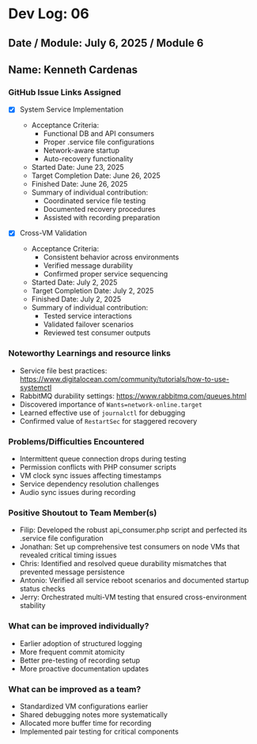 # Dev Log: 06  
## Date / Module: July 6, 2025 / Module 6  
## Name: Kenneth Cardenas  

### GitHub Issue Links Assigned  
- [x] System Service Implementation  
  - Acceptance Criteria:  
    - Functional DB and API consumers  
    - Proper .service file configurations  
    - Network-aware startup  
    - Auto-recovery functionality  
  - Started Date: June 23, 2025  
  - Target Completion Date: June 26, 2025  
  - Finished Date: June 26, 2025  
  - Summary of individual contribution:  
    - Coordinated service file testing  
    - Documented recovery procedures  
    - Assisted with recording preparation  

- [x] Cross-VM Validation  
  - Acceptance Criteria:  
    - Consistent behavior across environments  
    - Verified message durability  
    - Confirmed proper service sequencing  
  - Started Date: July 2, 2025  
  - Target Completion Date: July 2, 2025  
  - Finished Date: July 2, 2025  
  - Summary of individual contribution:  
    - Tested service interactions  
    - Validated failover scenarios  
    - Reviewed test consumer outputs  

### Noteworthy Learnings and resource links  
- Service file best practices: https://www.digitalocean.com/community/tutorials/how-to-use-systemctl  
- RabbitMQ durability settings: https://www.rabbitmq.com/queues.html  
- Discovered importance of `Wants=network-online.target`  
- Learned effective use of `journalctl` for debugging  
- Confirmed value of `RestartSec` for staggered recovery  

### Problems/Difficulties Encountered  
- Intermittent queue connection drops during testing  
- Permission conflicts with PHP consumer scripts  
- VM clock sync issues affecting timestamps  
- Service dependency resolution challenges  
- Audio sync issues during recording  

### Positive Shoutout to Team Member(s)  
- Filip: Developed the robust api_consumer.php script and perfected its .service file configuration  
- Jonathan: Set up comprehensive test consumers on node VMs that revealed critical timing issues  
- Chris: Identified and resolved queue durability mismatches that prevented message persistence  
- Antonio: Verified all service reboot scenarios and documented startup status checks  
- Jerry: Orchestrated multi-VM testing that ensured cross-environment stability  

### What can be improved individually?  
- Earlier adoption of structured logging  
- More frequent commit atomicity  
- Better pre-testing of recording setup  
- More proactive documentation updates  

### What can be improved as a team?  
- Standardized VM configurations earlier  
- Shared debugging notes more systematically  
- Allocated more buffer time for recording  
- Implemented pair testing for critical components  
